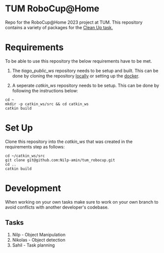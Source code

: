 # TUM RoboCup@Home
Repo for the RoboCup@Home 2023 project at TUM. This repository contains a variety of packages for the [Clean Up task.](https://athome.robocup.org/wp-content/uploads/2022_rulebook.pdf) 

<!-- # Team members
1. Nilp (Matrikel-Nr: 03784634) 
2. Nikolas (Matrikel-Nr:)
3. Sahil (Matrikel-Nr: ) -->

# Requirements
To be able to use this repository the below requirements have to be met.
1. The *tiago_public_ws* repository needs to be setup and built. This can be done by cloning the repository [locally](https://wiki.ros.org/Robots/TIAGo/Tutorials/Installation/InstallUbuntuAndROS) or setting up the [docker](https://wiki.ros.org/Robots/TIAGo/Tutorials/Installation/Installing_Tiago_tutorial_docker).

2. A seperate *catkin_ws* repository needs to be setup. This can be done by following the instructions below:
```
cd ~
mkdir -p catkin_ws/src && cd catkin_ws
catkin build
```

# Set Up
Clone this repository into the *catkin_ws* that was created in the requirements step as follows:
```
cd ~/catkin_ws/src
git clone git@github.com:Nilp-amin/tum_robocup.git
cd ..
catkin build
```
# Development
When working on your own tasks make sure to work on your own branch to avoid conflicts with another developer's codebase.

## Tasks
1. Nilp - Object Manipulation 
2. Nikolas - Object detection
3. Sahil - Task planning

